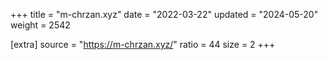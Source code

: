 +++
title = "m-chrzan.xyz"
date = "2022-03-22"
updated = "2024-05-20"
weight = 2542

[extra]
source = "https://m-chrzan.xyz/"
ratio = 44
size = 2
+++
